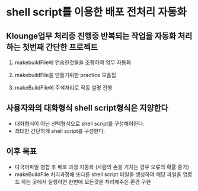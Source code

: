 # shell script를 이용한 배포 전처리 자동화
## Klounge업무 처리중 진행중 반복되는 작업을 자동화 처리하는 첫번째 간단한 프로젝트

1. makebuildFile에 연습한것들을 조합하여 업무 자동화 

2. makebuildFile을 만들기위한 practice 모음집

3. makeBuildFile에 주석처리로 작동 설명 진행

## 사용자와의 대화형식 shell script형식은 지양한다
- 대화형식이 아닌 선택형식으로 shell script를 구성해야한다.
- 최대한 간단하게 shell script를 구성한다.

## 이후 목표 
- 다국어파일 병합 후 배포 과정 자동화 (사람의 손을 거치는 경우 오류의 확률 증가)
- makeBuildFile 처리과정에 또다른 shell script 파일을 생성하여 해당 파일을 업로드 하는 곳에서 실행하면 한번에 모든것을 처리해주는 환경 구현
